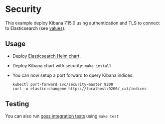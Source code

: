 # Security

This example deploy Kibana 7.15.0 using authentication and TLS to connect to
Elasticsearch (see [values][]).


## Usage

* Deploy [Elasticsearch Helm chart][].

* Deploy Kibana chart with security: `make install`

* You can now setup a port forward to query Kibana indices:

  ```
  kubectl port-forward svc/security-master 9200
  curl -u elastic:changeme https://localhost:9200/_cat/indices
  ```


## Testing

You can also run [goss integration tests][] using `make test`


[elasticsearch helm chart]: https://github.com/elastic/helm-charts/tree/7.15/elasticsearch/examples/security/
[goss integration tests]: https://github.com/elastic/helm-charts/tree/7.15/kibana/examples/security/test/goss.yaml
[values]: https://github.com/elastic/helm-charts/tree/7.15/kibana/examples/security/values.yaml
